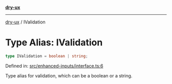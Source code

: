 [**dry-ux**](../README.md)

***

[dry-ux](../globals.md) / IValidation

# Type Alias: IValidation

```ts
type IValidation = boolean | string;
```

Defined in: [src/enhanced-inputs/interface.ts:6](https://github.com/navedr/dry-ux/blob/86c22f6b530b5213bb68b86926f9eb34d851fb9f/src/enhanced-inputs/interface.ts#L6)

Type alias for validation, which can be a boolean or a string.
